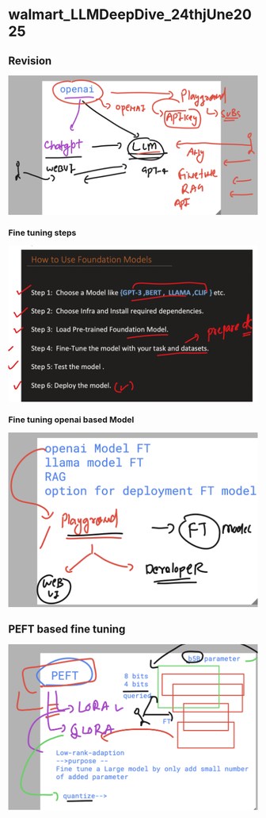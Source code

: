# walmart_LLMDeepDive_24thjUne2025

## Revision 

<img src="rev1.png">

### Fine tuning steps 

<img src="rev2.png">

### Fine tuning openai based Model 

<img src="ft1.png">

## PEFT based fine tuning 

<img src="ft2.png">